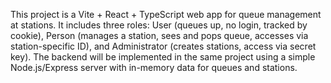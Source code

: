 <!-- Use this file to provide workspace-specific custom instructions to Copilot. For more details, visit https://code.visualstudio.com/docs/copilot/copilot-customization#_use-a-githubcopilotinstructionsmd-file -->

This project is a Vite + React + TypeScript web app for queue management at stations. It includes three roles: User (queues up, no login, tracked by cookie), Person (manages a station, sees and pops queue, accesses via station-specific ID), and Administrator (creates stations, access via secret key). The backend will be implemented in the same project using a simple Node.js/Express server with in-memory data for queues and stations.
